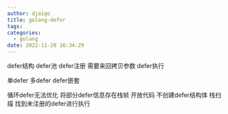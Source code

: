 ```yaml
---
author: djaigo
title: golang-defer
tags:
categories:
  - golang
date: 2022-11-28 16:34:29
---
```


defer结构
defer池
defer注册
  需要来回拷贝参数
defer执行

单defer
多defer
  defer嵌套

循环defer无法优化
将部分defer信息存在栈帧
开放代码
  不创建defer结构体
  栈扫描 找到未注册的defer进行执行
